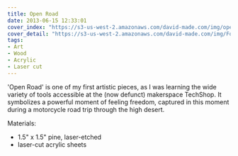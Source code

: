 ```yaml
---
title: Open Road
date: 2013-06-15 12:33:01
cover_index: "https://s3-us-west-2.amazonaws.com/david-made.com/img/open_road_true_450_450.jpg"
cover_detail: "https://s3-us-west-2.amazonaws.com/david-made.com/img/FourCorners_1024_500.jpg"
tags:
- Art
- Wood
- Acrylic
- Laser cut
---
```


'Open Road' is one of my first artistic pieces, as I was learning the wide variety of tools accessible at the (now defunct) makerspace TechShop. It symbolizes a powerful moment of feeling freedom, captured in this moment during a motorcycle road trip through the high desert.

Materials:
- 1.5" x 1.5" pine, laser-etched
- laser-cut acrylic sheets

&nbsp;